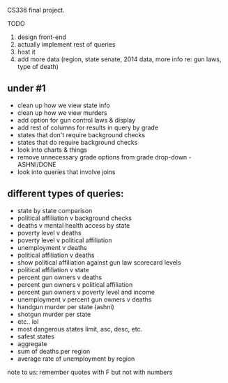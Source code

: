 CS336 final project.

TODO
1. design front-end
2. actually implement rest of queries
3. host it
4. add more data (region, state senate, 2014 data, more info re: gun laws, type of death)

under #1
----------
- clean up how we view state info
- clean up how we view murders
- add option for gun control laws & display
- add rest of columns for results in query by grade
- states that don't require background checks
- states that do require background checks
- look into charts & things
- remove unnecessary grade options from grade drop-down - ASHNI/DONE
- look into queries that involve joins

different types of queries:
----------------------------
- state by state comparison
- political affiliation v background checks
- deaths v mental health access by state
- poverty level v deaths
- poverty level v political affiliation
- unemployment v deaths
- political affiliation v deaths
- show political affiliation against gun law scorecard levels
- political affiliation v state
- percent gun owners v deaths
- percent gun owners v political affiliation
- percent gun owners v poverty level and income
- unemployment v percent gun owners v deaths
- handgun murder per state (ashni)
- shotgun murder per state
- etc.. lol
- most dangerous states limit, asc, desc, etc.
- safest states
- aggregate
- sum of deaths per region
- average rate of unemployment by region

note to us: remember quotes with F but not with numbers


